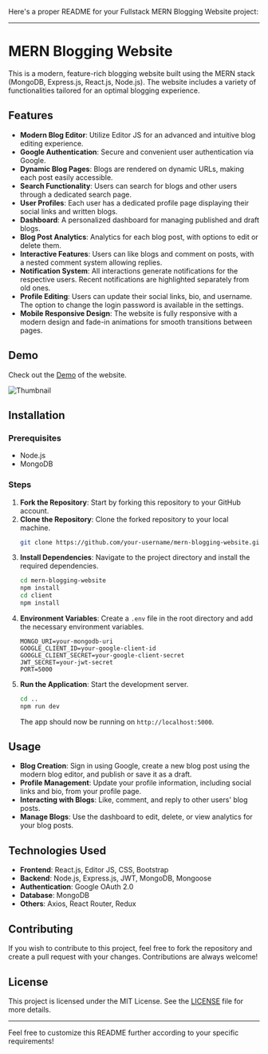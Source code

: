 Here's a proper README for your Fullstack MERN Blogging Website project:

---

# MERN Blogging Website

This is a modern, feature-rich blogging website built using the MERN stack (MongoDB, Express.js, React.js, Node.js). The website includes a variety of functionalities tailored for an optimal blogging experience.

## Features

- **Modern Blog Editor**: Utilize Editor JS for an advanced and intuitive blog editing experience.
- **Google Authentication**: Secure and convenient user authentication via Google.
- **Dynamic Blog Pages**: Blogs are rendered on dynamic URLs, making each post easily accessible.
- **Search Functionality**: Users can search for blogs and other users through a dedicated search page.
- **User Profiles**: Each user has a dedicated profile page displaying their social links and written blogs.
- **Dashboard**: A personalized dashboard for managing published and draft blogs.
- **Blog Post Analytics**: Analytics for each blog post, with options to edit or delete them.
- **Interactive Features**: Users can like blogs and comment on posts, with a nested comment system allowing replies.
- **Notification System**: All interactions generate notifications for the respective users. Recent notifications are highlighted separately from old ones.
- **Profile Editing**: Users can update their social links, bio, and username. The option to change the login password is available in the settings.
- **Mobile Responsive Design**: The website is fully responsive with a modern design and fade-in animations for smooth transitions between pages.

## Demo

Check out the [Demo](#) of the website.

![Thumbnail](#)

## Installation

### Prerequisites

- Node.js
- MongoDB

### Steps

1. **Fork the Repository**: Start by forking this repository to your GitHub account.
2. **Clone the Repository**: Clone the forked repository to your local machine.
    ```bash
    git clone https://github.com/your-username/mern-blogging-website.git
    ```
3. **Install Dependencies**: Navigate to the project directory and install the required dependencies.
    ```bash
    cd mern-blogging-website
    npm install
    cd client
    npm install
    ```
4. **Environment Variables**: Create a `.env` file in the root directory and add the necessary environment variables.
    ```plaintext
    MONGO_URI=your-mongodb-uri
    GOOGLE_CLIENT_ID=your-google-client-id
    GOOGLE_CLIENT_SECRET=your-google-client-secret
    JWT_SECRET=your-jwt-secret
    PORT=5000
    ```
5. **Run the Application**: Start the development server.
    ```bash
    cd ..
    npm run dev
    ```
   The app should now be running on `http://localhost:5000`.

## Usage

- **Blog Creation**: Sign in using Google, create a new blog post using the modern blog editor, and publish or save it as a draft.
- **Profile Management**: Update your profile information, including social links and bio, from your profile page.
- **Interacting with Blogs**: Like, comment, and reply to other users' blog posts.
- **Manage Blogs**: Use the dashboard to edit, delete, or view analytics for your blog posts.

## Technologies Used

- **Frontend**: React.js, Editor JS, CSS, Bootstrap
- **Backend**: Node.js, Express.js, JWT, MongoDB, Mongoose
- **Authentication**: Google OAuth 2.0
- **Database**: MongoDB
- **Others**: Axios, React Router, Redux

## Contributing

If you wish to contribute to this project, feel free to fork the repository and create a pull request with your changes. Contributions are always welcome!

## License

This project is licensed under the MIT License. See the [LICENSE](LICENSE) file for more details.

---

Feel free to customize this README further according to your specific requirements!
